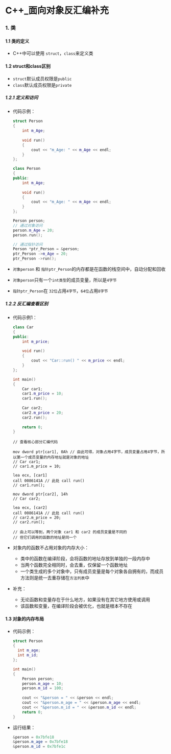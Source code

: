 # C++_面向对象反汇编补充



### 1. 类



#### 1.1 类的定义

- C++中可以使用 `struct`，`class`来定义类



#### 1.2 struct和class区别



- `struct`默认成员权限是`public`
- `class`默认成员权限是`private`



##### 1.2.1 定义和访问



- 代码示例：

  ```c++
  struct Person
  {
      int m_Age;
      
      void run()
      {
          cout << "m_Age: " << m_Age << endl;
      }
  };
  
  class Person
  {
  public:    
      int m_Age;
      
      void run()
      {
          cout << "m_Age: " << m_Age << endl;
      }
  };
  
  Person person;
  // 通过对象访问
  person.m_Age = 20;
  person.run();
  
  // 通过指针访问
  Person *ptr_Person = &person;
  ptr_Person ->m_Age = 20;
  ptr_Person ->run();
  ```

- `对象person` 和 `指针ptr_Person`的内存都是在函数的栈空间中，自动分配和回收

- `对象person`只有一个`int类型`的成员变量，所以是`4字节`

- `指针ptr_Person`在 `32位`占用`4字节`，`64位`占用`8字节`







##### 1.2.2 反汇编查看区别



- 代码示例1：

  ```c++
  class Car
  {
  public:
      int m_price;
      
      void run()
      {
          cout << "Car::run() " << m_price << endl;
      }
  };
  
  int main()
  {
      Car car1;
      car1.m_price = 10;
      car1.run();
      
      Car car2;
      car2.m_price = 20;
      car2.run();
      
      return 0;
  }
  ```

  ```assembly
  // 查看核心部分汇编代码
  
  mov dword ptr[car1], 0Ah // 由此可得，对象占用4字节，成员变量占用4字节，所以第一个成员变量的内存地址就是对象的地址
  // Car car1;
  // car1.m_price = 10;
  
  lea ecx, [car1]
  call 0086141A // 此处 call run()
  // car1.run();
      
  mov dword ptr[car2], 14h
  // Car car2;
  
  lea ecx, [car2]
  call 0086141A // 此处 call run()
  // car2.m_price = 20;
  // car2.run();
  
  // 由上可以等到，两个对象 car1 和 car2 的成员变量是不同的
  // 但它们调用的函数的地址是同一个
  ```

- 对象内的函数不占用对象的内存大小：

  - 类中的函数在编译阶段，会将函数的地址存放到单独的一段内存中
  - 当两个函数完全相同时，会去重，仅保留一个函数地址
  - 一个类生成的多个对象中，只有成员变量是每个对象各自拥有的，而成员方法则是统一去重存储在`方法列表`中

- 补充：

  - 无论函数和变量存在于什么地方，如果没有在其它地方使用或调用
  - 该函数和变量，在编译阶段会被优化，也就是根本不存在







#### 1.3 对象的内存布局



- 代码示例：

  ```c++
  struct Person
  {
    int m_age;
    int m_id;
  };
  
  int main()
  {
      Person person;
      person.m_age = 10;
      person.m_id = 100;
      
      cout << "&person = " << &person << endl;
      cout << "&person.m_age = " << &person.m_age << endl;
      cout << "&person.m_id = " << &person.m_id << endl;
      return 0;
  }
  ```

- 运行结果：

  ```powershell
  &person = 0x7bfe18
  &person.m_age = 0x7bfe18   
  &person.m_id = 0x7bfe1c  
  ```

  